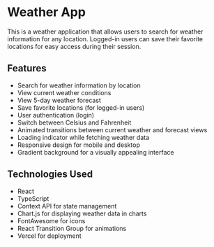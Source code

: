 # Weather App

This is a weather application that allows users to search for weather information for any location. Logged-in users can save their favorite locations for easy access during their session.

## Features

- Search for weather information by location
- View current weather conditions
- View 5-day weather forecast
- Save favorite locations (for logged-in users)
- User authentication (login)
- Switch between Celsius and Fahrenheit
- Animated transitions between current weather and forecast views
- Loading indicator while fetching weather data
- Responsive design for mobile and desktop
- Gradient background for a visually appealing interface

## Technologies Used

- React
- TypeScript
- Context API for state management
- Chart.js for displaying weather data in charts
- FontAwesome for icons
- React Transition Group for animations
- Vercel for deployment
